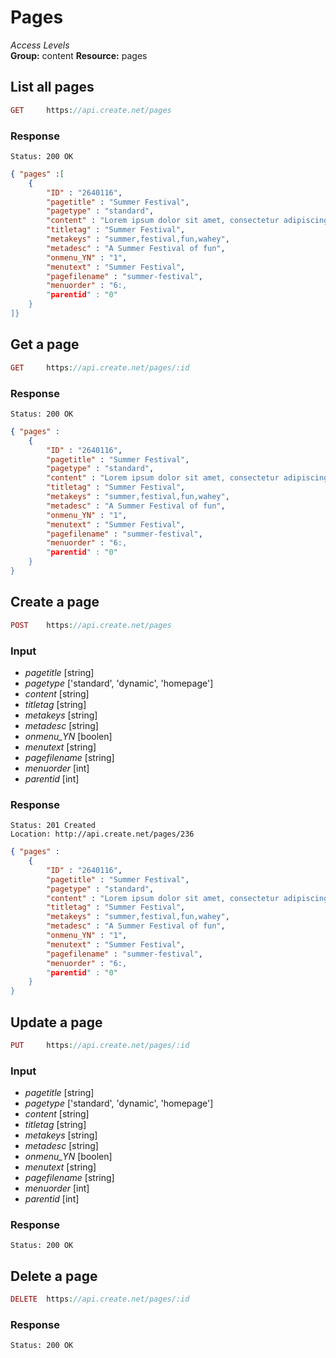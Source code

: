 Pages
=============

*Access Levels*    
__Group:__ content
__Resource:__ pages

List all pages
-------------------

```php
GET 	https://api.create.net/pages
```

### Response

```console
Status: 200 OK
```

```json
{ "pages" :[ 
	{
		"ID" : "2640116",
		"pagetitle" : "Summer Festival",
		"pagetype" : "standard",
		"content" : "Lorem ipsum dolor sit amet, consectetur adipiscing elit. Duis vitae libero ut odio consequat tempor...",
		"titletag" : "Summer Festival",
		"metakeys" : "summer,festival,fun,wahey",
		"metadesc" : "A Summer Festival of fun",
		"onmenu_YN" : "1",
		"menutext" : "Summer Festival",
		"pagefilename" : "summer-festival",
		"menuorder" : "6:,
		"parentid" : "0"
	}
]}
```

Get a page
----------

```php
GET 	https://api.create.net/pages/:id
```

### Response

```console
Status: 200 OK
```

```json
{ "pages" : 
	{
		"ID" : "2640116",
		"pagetitle" : "Summer Festival",
		"pagetype" : "standard",
		"content" : "Lorem ipsum dolor sit amet, consectetur adipiscing elit. Duis vitae libero ut odio consequat tempor...",
		"titletag" : "Summer Festival",
		"metakeys" : "summer,festival,fun,wahey",
		"metadesc" : "A Summer Festival of fun",
		"onmenu_YN" : "1",
		"menutext" : "Summer Festival",
		"pagefilename" : "summer-festival",
		"menuorder" : "6:,
		"parentid" : "0"
	}
}
```

Create a page
-------------

```php
POST 	https://api.create.net/pages
```

### Input

* *pagetitle* [string]
* *pagetype* ['standard', 'dynamic', 'homepage']
* *content* [string]
* *titletag* [string]
* *metakeys* [string]
* *metadesc* [string]
* *onmenu_YN* [boolen]
* *menutext* [string]
* *pagefilename* [string]
* *menuorder* [int]
* *parentid* [int]

### Response

```console
Status: 201 Created
Location: http://api.create.net/pages/236
```

```json
{ "pages" : 
	{
		"ID" : "2640116",
		"pagetitle" : "Summer Festival",
		"pagetype" : "standard",
		"content" : "Lorem ipsum dolor sit amet, consectetur adipiscing elit. Duis vitae libero ut odio consequat tempor...",
		"titletag" : "Summer Festival",
		"metakeys" : "summer,festival,fun,wahey",
		"metadesc" : "A Summer Festival of fun",
		"onmenu_YN" : "1",
		"menutext" : "Summer Festival",
		"pagefilename" : "summer-festival",
		"menuorder" : "6:,
		"parentid" : "0"
	}
}
```

Update a page
-------------

```php
PUT 	https://api.create.net/pages/:id
```

### Input

* *pagetitle* [string]
* *pagetype* ['standard', 'dynamic', 'homepage']
* *content* [string]
* *titletag* [string]
* *metakeys* [string]
* *metadesc* [string]
* *onmenu_YN* [boolen]
* *menutext* [string]
* *pagefilename* [string]
* *menuorder* [int]
* *parentid* [int]

### Response

```console
Status: 200 OK
```

Delete a page
-------------

```php
DELETE 	https://api.create.net/pages/:id
```

### Response

```console
Status: 200 OK
```